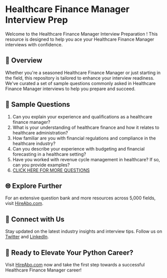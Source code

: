 # Healthcare Finance Manager Interview Prep

Welcome to the Healthcare Finance Manager Interview Preparation ! This resource is designed to help you ace your Healthcare Finance Manager interviews with confidence.

## 🚀 Overview

Whether you're a seasoned Healthcare Finance Manager or just starting in the field, this repository is tailored to enhance your interview readiness. We've curated a set of sample questions commonly asked in Healthcare Finance Manager interviews to help you prepare and succeed.

## 📝 Sample Questions

1. Can you explain your experience and qualifications as a healthcare finance manager?
2. What is your understanding of healthcare finance and how it relates to healthcare administration?
3. How familiar are you with financial regulations and compliance in the healthcare industry?
4. Can you describe your experience with budgeting and financial forecasting in a healthcare setting?
5. Have you worked with revenue cycle management in healthcare? If so, can you provide examples?
6. [CLICK HERE FOR MORE QUESTIONS](https://hireabo.com/job/2_4_19/Healthcare%20Finance%20Manager)

## 🌐 Explore Further

For an extensive question bank and more resources across 5,000 fields, visit [HireAbo.com](https://www.hireabo.com).

## 📱 Connect with Us

Stay updated on the latest industry insights and interview tips. Follow us on [Twitter](https://twitter.com/hireabo) and [LinkedIn](https://www.linkedin.com/in/hire-abo-3609972a8/).

## 🚀 Ready to Elevate Your Python Career?

Visit [HireAbo.com](https://www.hireabo.com) now and take the first step towards a successful Healthcare Finance Manager career!